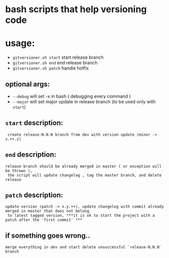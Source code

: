 # bash scripts that help versioning code

# usage: 
- `gitversioner.sh start` start release branch  
- `gitversioner.sh end` end release branch  
- `gitversioner.sh patch` handle hotfix  
  
## optional args:
- `--debug` will set -x in bash ( debugging every command )
- `--major` will set major update in release branch (to be used only with `start`)

## `start` description:
```
 create release-N.N.N branch from dev with version update (minor -> x.++.z)
```

## `end` description:
```
release branch should be already merged in master ( or exception will be thrown ), 
 the script will update changelog , tag the master branch, and delete release
```

## `patch` description:
```
update version (patch -> x.y.++), update changelog with commit already merged in master that does not belong 
 to latest tagged version, ***it is ok to start the project with a patch after the 'first commit' ***
```


## if something goes wrong..
```
merge everything in dev and start delete unsuccessful `release-N.N.N` branch
```